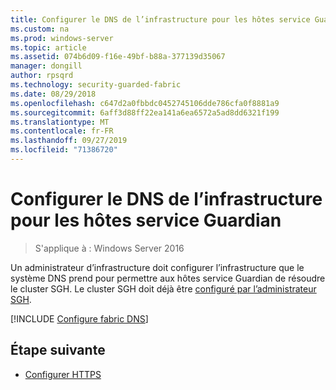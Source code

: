 ```yaml
---
title: Configurer le DNS de l’infrastructure pour les hôtes service Guardian
ms.custom: na
ms.prod: windows-server
ms.topic: article
ms.assetid: 074b6d09-f16e-49bf-b88a-377139d35067
manager: dongill
author: rpsqrd
ms.technology: security-guarded-fabric
ms.date: 08/29/2018
ms.openlocfilehash: c647d2a0fbbdc0452745106dde786cfa0f8881a9
ms.sourcegitcommit: 6aff3d88ff22ea141a6ea6572a5ad8dd6321f199
ms.translationtype: MT
ms.contentlocale: fr-FR
ms.lasthandoff: 09/27/2019
ms.locfileid: "71386720"
---
```

# <a name="configure-the-fabric-dns-for-guarded-hosts"></a>Configurer le DNS de l’infrastructure pour les hôtes service Guardian

>S'applique à : Windows Server 2016

Un administrateur d’infrastructure doit configurer l’infrastructure que le système DNS prend pour permettre aux hôtes service Guardian de résoudre le cluster SGH. Le cluster SGH doit déjà être [configuré par l’administrateur SGH](/WindowsServerDocs/virtualization/guarded-fabric-shielded-vm/guarded-fabric-setting-up-the-host-guardian-service-hgs.md).

[!INCLUDE [Configure fabric DNS](../../../includes/guarded-fabric-configure-fabric-dns.md)] 


## <a name="next-step"></a>Étape suivante

- [Configurer HTTPS](guarded-fabric-configure-hgs-https.md)
